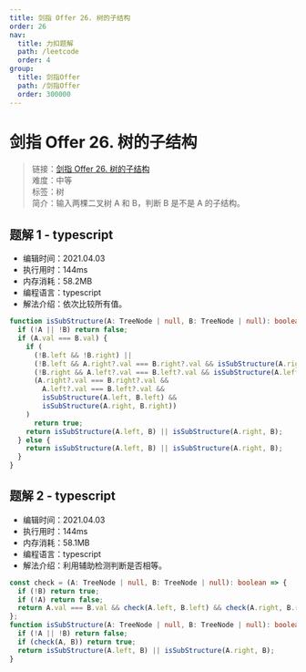 ```yaml
---
title: 剑指 Offer 26. 树的子结构
order: 26
nav:
  title: 力扣题解
  path: /leetcode
  order: 4
group:
  title: 剑指Offer
  path: /剑指Offer
  order: 300000
---
```


# 剑指 Offer 26. 树的子结构

> 链接：[剑指 Offer 26. 树的子结构](https://leetcode-cn.com/problems/shu-de-zi-jie-gou-lcof/)  
> 难度：中等  
> 标签：树  
> 简介：输入两棵二叉树 A 和 B，判断 B 是不是 A 的子结构。

## 题解 1 - typescript

- 编辑时间：2021.04.03
- 执行用时：144ms
- 内存消耗：58.2MB
- 编程语言：typescript
- 解法介绍：依次比较所有值。

```typescript
function isSubStructure(A: TreeNode | null, B: TreeNode | null): boolean {
  if (!A || !B) return false;
  if (A.val === B.val) {
    if (
      (!B.left && !B.right) ||
      (!B.left && A.right?.val === B.right?.val && isSubStructure(A.right, B.right)) ||
      (!B.right && A.left?.val === B.left?.val && isSubStructure(A.left, B.left)) ||
      (A.right?.val === B.right?.val &&
        A.left?.val === B.left?.val &&
        isSubStructure(A.left, B.left) &&
        isSubStructure(A.right, B.right))
    )
      return true;
    return isSubStructure(A.left, B) || isSubStructure(A.right, B);
  } else {
    return isSubStructure(A.left, B) || isSubStructure(A.right, B);
  }
}
```

## 题解 2 - typescript

- 编辑时间：2021.04.03
- 执行用时：144ms
- 内存消耗：58.1MB
- 编程语言：typescript
- 解法介绍：利用辅助检测判断是否相等。

```typescript
const check = (A: TreeNode | null, B: TreeNode | null): boolean => {
  if (!B) return true;
  if (!A) return false;
  return A.val === B.val && check(A.left, B.left) && check(A.right, B.right);
};
function isSubStructure(A: TreeNode | null, B: TreeNode | null): boolean {
  if (!A || !B) return false;
  if (check(A, B)) return true;
  return isSubStructure(A.left, B) || isSubStructure(A.right, B);
}
```
